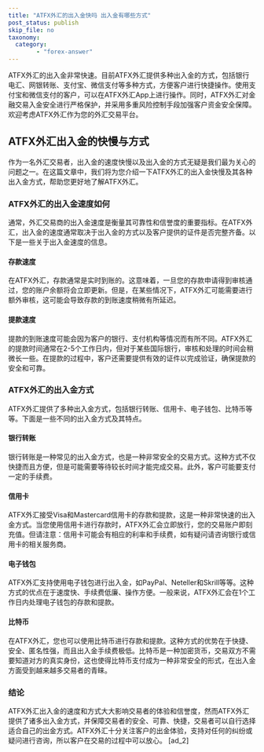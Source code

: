 ```yaml
---
title: "ATFX外汇的出入金快吗 出入金有哪些方式"
post_status: publish
skip_file: no
taxonomy:
  category:
        - "forex-answer"
---
```


ATFX外汇的出入金非常快速。目前ATFX外汇提供多种出入金的方式，包括银行电汇、网银转账、支付宝、微信支付等多种方式，方便客户进行快捷操作。使用支付宝和微信支付的客户，可以在ATFX外汇App上进行操作。同时，ATFX外汇对金融交易入金安全进行严格保护，并采用多重风险控制手段加强客户资金安全保障。欢迎考虑ATFX外汇作为您的外汇交易平台。

## ATFX外汇出入金的快慢与方式

作为一名外汇交易者，出入金的速度快慢以及出入金的方式无疑是我们最为关心的问题之一。在这篇文章中，我们将为您介绍一下ATFX外汇的出入金快慢及其各种出入金方式，帮助您更好地了解ATFX外汇。

### ATFX外汇的出入金速度如何

通常，外汇交易商的出入金速度是衡量其可靠性和信誉度的重要指标。在ATFX外汇，出入金的速度通常取决于出入金的方式以及客户提供的证件是否完整齐备。以下是一些关于出入金速度的信息。

#### 存款速度

在ATFX外汇，存款通常是实时到账的。这意味着，一旦您的存款申请得到审核通过，您的账户余额将会立即更新。但是，在某些情况下，ATFX外汇可能需要进行额外审核，这可能会导致存款的到账速度稍微有所延迟。

#### 提款速度

提款的到账速度可能会因为客户的银行、支付机构等情况而有所不同。ATFX外汇的提款时间通常在2-5个工作日内，但对于某些国际银行，审核和处理的时间会稍微长一些。在提款的过程中，客户还需要提供有效的证件以完成验证，确保提款的安全和可靠。

### ATFX外汇的出入金方式

ATFX外汇提供了多种出入金方式，包括银行转账、信用卡、电子钱包、比特币等等。下面是一些不同的出入金方式及其特点。

#### 银行转账

银行转账是一种常见的出入金方式，也是一种非常安全的交易方式。这种方式不仅快捷而且方便，但是可能需要等待较长时间才能完成交易。此外，客户可能要支付一定的手续费。

#### 信用卡

ATFX外汇接受Visa和Mastercard信用卡的存款和提款，这是一种非常快速的出入金方式。当您使用信用卡进行存款时，ATFX外汇会立即放行，您的交易账户即刻充值。但请注意：信用卡可能会有相应的利率和手续费，如有疑问请咨询银行或信用卡的相关服务商。

#### 电子钱包

ATFX外汇支持使用电子钱包进行出入金，如PayPal、Neteller和Skrill等等。这种方式的优点在于速度快、手续费低廉、操作方便。一般来说，ATFX外汇会在1个工作日内处理电子钱包的存款和提款。

#### 比特币

在ATFX外汇，您也可以使用比特币进行存款和提款。这种方式的优势在于快捷、安全、匿名性强，而且出入金手续费极低。比特币是一种加密货币，交易双方不需要知道对方的真实身份，这也使得比特币支付成为一种非常安全的形式，在出入金方面受到越来越多交易者的青睐。

### 结论

ATFX外汇出入金的速度和方式大大影响交易者的体验和信誉度，然而ATFX外汇提供了诸多出入金方式，并保障交易者的安全、可靠、快捷，交易者可以自行选择适合自己的出金方式。ATFX外汇十分关注客户的出金体验，支持对任何的纠纷或疑问进行咨询，所以客户在交易的过程中可以放心。 \[ad\_2\]
